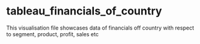 # tableau_financials_of_country
This visualisation file showcases data of financials off country with respect to segment, product, profit, sales etc
